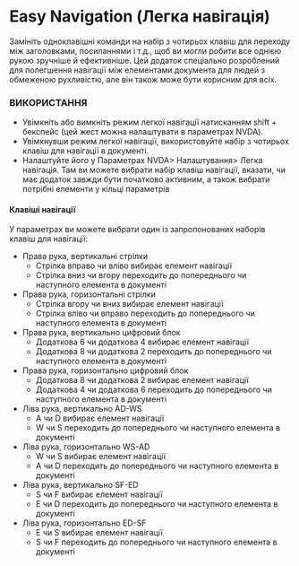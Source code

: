 # Easy Navigation (Легка навігація)

Замініть одноклавішні команди на набір з чотирьох клавіш для переходу між заголовками, посиланнями і т.д., щоб ви могли робити все однією рукою зручніше й ефективніше. Цей додаток спеціально розроблений для полегшення навігації між елементами документа для людей з обмеженою рухливістю, але він також може бути корисним для всіх.

### ВИКОРИСТАННЯ

* Увімкніть або вимкніть режим легкої навігації натисканням shift + бекспейс (цей жест можна налаштувати в параметрах NVDA).
* Увімкнувши режим легкої навігації, використовуйте набір з чотирьох клавіш для навігації в документі.
* Налаштуйте його у Параметрах NVDA> Налаштування> Легка навігація. Там ви можете вибрати набір клавіш навігації, вказати, чи має додаток завжди бути початково активним, а також вибрати потрібні елементи у кільці параметрів

#### Клавіші навігації
У параметрах ви можете вибрати один із запропонованих наборів клавіш для навігації:

* Права рука, вертикальні стрілки
	* Стрілка вправо чи вліво вибирає елемент навігації
	* Стрілка вниз чи вгору переходить до попереднього чи наступного елемента в документі
* Права рука, горизонтальні стрілки
	* Стрілка вгору чи вниз вибирає елемент навігації
	* Стрілка вліво чи вправо переходить до попереднього чи наступного елемента в документі
* Права рука, вертикально цифровий блок
	* Додаткова 6 чи додаткова 4  вибирає елемент навігації
	* Додаткова 8 чи додаткова 2  переходить до попереднього чи наступного елемента в документі
* Права рука, горизонтально цифровий блок
	* Додаткова 8 чи додаткова 2  вибирає елемент навігації
	* Додаткова 4 чи додаткова 6  переходить до попереднього чи наступного елемента в документі
* Ліва рука, вертикально AD-WS
	* A чи D  вибирає елемент навігації
	* W чи S  переходить до попереднього чи наступного елемента в документі
* Ліва рука, горизонтально WS-AD
	* W чи S  вибирає елемент навігації
	* A чи D  переходить до попереднього чи наступного елемента в документі
* Ліва рука, вертикально SF-ED
	* S чи F  вибирає елемент навігації
	* E чи D  переходить до попереднього чи наступного елемента в документі
* Ліва рука, горизонтально ED-SF
	* E чи S  вибирає елемент навігації
	* S чи F  переходить до попереднього чи наступного елемента в документі
	
	